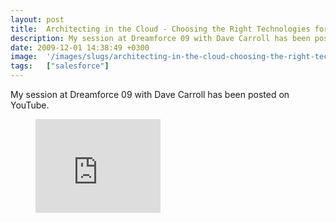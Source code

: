 ```yaml
---
layout: post
title:  Architecting in the Cloud - Choosing the Right Technologies for Your Solution
description: My session at Dreamforce 09 with Dave Carroll has been posted on YouTube.
date: 2009-12-01 14:38:49 +0300
image:  '/images/slugs/architecting-in-the-cloud-choosing-the-right-technologies-for-your-solution.jpg'
tags:   ["salesforce"]
---
```

<p>My session at Dreamforce 09 with Dave Carroll has been posted on YouTube.</p>
<figure class="kg-card kg-embed-card"><iframe width="200" height="150" src="https://www.youtube.com/embed/DB3aBx0W9Cs?feature=oembed" frameborder="0" allow="accelerometer; autoplay; clipboard-write; encrypted-media; gyroscope; picture-in-picture" allowfullscreen></iframe></figure>
